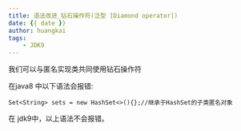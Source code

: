 ```yaml
---
title: 语法改进_钻石操作符(泛型 [Diamond operator])
date: {{ date }}
author: huangkai
tags:
    - JDK9
---
```


我们可以与匿名实现类共同使用钻石操作符

在java8 中以下语法会报错:

```
Set<String> sets = new HashSet<>(){};//继承于HashSet的子类匿名对象

```

在 jdk9中，以上语法不会报错。